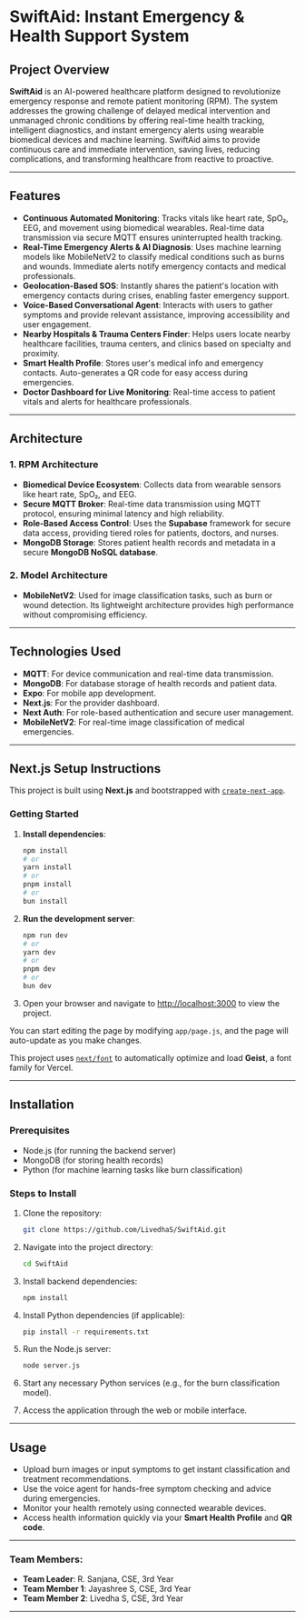 
# SwiftAid: Instant Emergency & Health Support System

## **Project Overview**

**SwiftAid** is an AI-powered healthcare platform designed to revolutionize emergency response and remote patient monitoring (RPM). The system addresses the growing challenge of delayed medical intervention and unmanaged chronic conditions by offering real-time health tracking, intelligent diagnostics, and instant emergency alerts using wearable biomedical devices and machine learning. SwiftAid aims to provide continuous care and immediate intervention, saving lives, reducing complications, and transforming healthcare from reactive to proactive.

---

## **Features**

* **Continuous Automated Monitoring**: Tracks vitals like heart rate, SpO₂, EEG, and movement using biomedical wearables. Real-time data transmission via secure MQTT ensures uninterrupted health tracking.
* **Real-Time Emergency Alerts & AI Diagnosis**: Uses machine learning models like MobileNetV2 to classify medical conditions such as burns and wounds. Immediate alerts notify emergency contacts and medical professionals.
* **Geolocation-Based SOS**: Instantly shares the patient's location with emergency contacts during crises, enabling faster emergency support.
* **Voice-Based Conversational Agent**: Interacts with users to gather symptoms and provide relevant assistance, improving accessibility and user engagement.
* **Nearby Hospitals & Trauma Centers Finder**: Helps users locate nearby healthcare facilities, trauma centers, and clinics based on specialty and proximity.
* **Smart Health Profile**: Stores user's medical info and emergency contacts. Auto-generates a QR code for easy access during emergencies.
* **Doctor Dashboard for Live Monitoring**: Real-time access to patient vitals and alerts for healthcare professionals.

---

## **Architecture**

### 1. **RPM Architecture**

* **Biomedical Device Ecosystem**: Collects data from wearable sensors like heart rate, SpO₂, and EEG.
* **Secure MQTT Broker**: Real-time data transmission using MQTT protocol, ensuring minimal latency and high reliability.
* **Role-Based Access Control**: Uses the **Supabase** framework for secure data access, providing tiered roles for patients, doctors, and nurses.
* **MongoDB Storage**: Stores patient health records and metadata in a secure **MongoDB NoSQL database**.

### 2. **Model Architecture**

* **MobileNetV2**: Used for image classification tasks, such as burn or wound detection. Its lightweight architecture provides high performance without compromising efficiency.

---

## **Technologies Used**

* **MQTT**: For device communication and real-time data transmission.
* **MongoDB**: For database storage of health records and patient data.
* **Expo**: For mobile app development.
* **Next.js**: For the provider dashboard.
* **Next Auth**: For role-based authentication and secure user management.
* **MobileNetV2**: For real-time image classification of medical emergencies.

---

## **Next.js Setup Instructions**

This project is built using **Next.js** and bootstrapped with [`create-next-app`](https://github.com/vercel/next.js/tree/canary/packages/create-next-app).

### **Getting Started**

1. **Install dependencies**:

   ```bash
   npm install
   # or
   yarn install
   # or
   pnpm install
   # or
   bun install
   ```

2. **Run the development server**:

   ```bash
   npm run dev
   # or
   yarn dev
   # or
   pnpm dev
   # or
   bun dev
   ```

3. Open your browser and navigate to [http://localhost:3000](http://localhost:3000) to view the project.

You can start editing the page by modifying `app/page.js`, and the page will auto-update as you make changes.

This project uses [`next/font`](https://nextjs.org/docs/app/building-your-application/optimizing/fonts) to automatically optimize and load **Geist**, a font family for Vercel.

---


## **Installation**

### **Prerequisites**

* Node.js (for running the backend server)
* MongoDB (for storing health records)
* Python (for machine learning tasks like burn classification)

### **Steps to Install**

1. Clone the repository:

   ```bash
   git clone https://github.com/LivedhaS/SwiftAid.git
   ```

2. Navigate into the project directory:

   ```bash
   cd SwiftAid
   ```

3. Install backend dependencies:

   ```bash
   npm install
   ```

4. Install Python dependencies (if applicable):

   ```bash
   pip install -r requirements.txt
   ```

5. Run the Node.js server:

   ```bash
   node server.js
   ```

6. Start any necessary Python services (e.g., for the burn classification model).

7. Access the application through the web or mobile interface.

---

## **Usage**

* Upload burn images or input symptoms to get instant classification and treatment recommendations.
* Use the voice agent for hands-free symptom checking and advice during emergencies.
* Monitor your health remotely using connected wearable devices.
* Access health information quickly via your **Smart Health Profile** and **QR code**.

---

### **Team Members**:

* **Team Leader**: R. Sanjana, CSE, 3rd Year
* **Team Member 1**: Jayashree S, CSE, 3rd Year
* **Team Member 2**: Livedha S, CSE, 3rd Year

---

